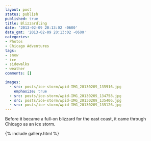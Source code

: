 ```yaml
---
layout: post
status: publish
published: true
title: Blizzardling
date: '2013-02-09 20:13:02 -0600'
date_gmt: '2013-02-09 20:13:02 -0600'
categories:
- Photos
- Chicago Adventures
tags:
- snow
- ice
- sidewalks
- weather
comments: []

images:
  - src: posts/ice-storm/wpid-IMG_20130209_135916.jpg
    emphasize: true
  - src: posts/ice-storm/wpid-IMG_20130209_134758.jpg
  - src: posts/ice-storm/wpid-IMG_20130209_135406.jpg
  - src: posts/ice-storm/wpid-IMG_20130209_135126.jpg
---
```


Before it became a full-on blizzard for the east coast, it came through Chicago as an ice storm.

{% include gallery.html %}